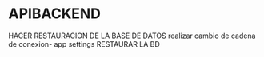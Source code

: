 # APIBACKEND
HACER RESTAURACION DE LA BASE DE DATOS
realizar cambio de cadena de conexion- app settings
RESTAURAR LA BD 


